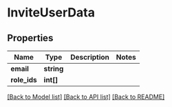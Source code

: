 # InviteUserData

## Properties
Name | Type | Description | Notes
------------ | ------------- | ------------- | -------------
**email** | **string** |  | 
**role_ids** | **int[]** |  | 

[[Back to Model list]](../README.md#documentation-for-models) [[Back to API list]](../README.md#documentation-for-api-endpoints) [[Back to README]](../README.md)


